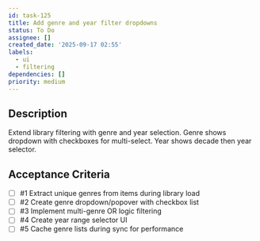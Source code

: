 ```yaml
---
id: task-125
title: Add genre and year filter dropdowns
status: To Do
assignee: []
created_date: '2025-09-17 02:55'
labels:
  - ui
  - filtering
dependencies: []
priority: medium
---
```


## Description

Extend library filtering with genre and year selection. Genre shows dropdown with checkboxes for multi-select. Year shows decade then year selector.

## Acceptance Criteria
<!-- AC:BEGIN -->
- [ ] #1 Extract unique genres from items during library load
- [ ] #2 Create genre dropdown/popover with checkbox list
- [ ] #3 Implement multi-genre OR logic filtering
- [ ] #4 Create year range selector UI
- [ ] #5 Cache genre lists during sync for performance
<!-- AC:END -->
